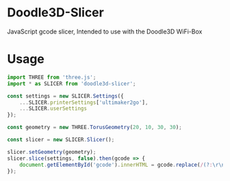 # Doodle3D-Slicer
JavaScript gcode slicer, Intended to use with the Doodle3D WiFi-Box
# Usage

```javascript
import THREE from 'three.js';
import * as SLICER from 'doodle3d-slicer';

const settings = new SLICER.Settings({
	...SLICER.printerSettings['ultimaker2go'],
	...SLICER.userSettings
});

const geometry = new THREE.TorusGeometry(20, 10, 30, 30);

const slicer = new SLICER.Slicer();

slicer.setGeometry(geometry);
slicer.slice(settings, false).then(gcode => {
	document.getElementById('gcode').innerHTML = gcode.replace(/(?:\r\n|\r|\n)/g, '<br />');
});
```
